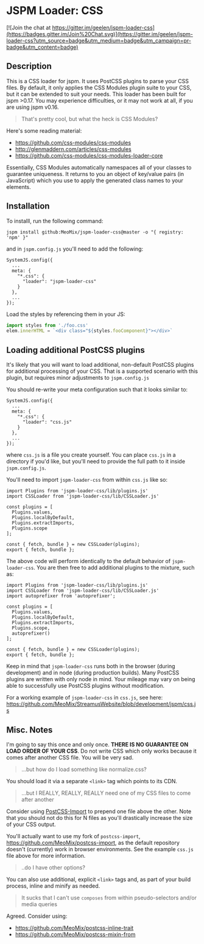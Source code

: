 # JSPM Loader: CSS

[![Join the chat at https://gitter.im/geelen/jspm-loader-css](https://badges.gitter.im/Join%20Chat.svg)](https://gitter.im/geelen/jspm-loader-css?utm_source=badge&utm_medium=badge&utm_campaign=pr-badge&utm_content=badge)

## Description

This is a CSS loader for jspm. It uses PostCSS plugins to parse your CSS files. By default, it only applies the CSS Modules plugin suite to your CSS, but it can be extended to suit your needs.
This loader has been built for jspm >0.17. You may experience difficulties, or it may not work at all, if you are using jspm v0.16.

> That's pretty cool, but what the heck is CSS Modules?

Here's some reading material:

- https://github.com/css-modules/css-modules
- http://glenmaddern.com/articles/css-modules
- https://github.com/css-modules/css-modules-loader-core

Essentially, CSS Modules automatically namespaces all of your classes to guarantee uniqueness. It returns to you an object of key/value pairs (in JavaScript) which you use to apply the generated class names to your elements.

## Installation

To installl, run the following command:

```
jspm install github:MeoMix/jspm-loader-css@master -o "{ registry: 'npm' }"
```

and in `jspm.config.js` you'll need to add the following:

```
SystemJS.config({
  ...
  meta: {
    "*.css": {
      "loader": "jspm-loader-css"
    }
  },
  ...
});
```

Load the styles by referencing them in your JS:

```js
import styles from './foo.css'
elem.innerHTML = `<div class="${styles.fooComponent}"></div>`
```


## Loading additional PostCSS plugins

It's likely that you will want to load additional, non-default PostCSS plugins for additional processing of your CSS. That is a supported scenario with this plugin, but requires minor adjustments to `jspm.config.js`

You should re-write your meta configuration such that it looks similar to:

```
SystemJS.config({
  ...
  meta: {
    "*.css": {
      "loader": "css.js"
    }
  },
  ...
});
```

where `css.js` is a file you create yourself. You can place `css.js` in a directory if you'd like, but you'll need to provide the full path to it inside `jspm.config.js`.

You'll need to import `jspm-loader-css` from within `css.js` like so:

```
import Plugins from 'jspm-loader-css/lib/plugins.js'
import CSSLoader from 'jspm-loader-css/lib/CSSLoader.js'

const plugins = [
  Plugins.values,
  Plugins.localByDefault,
  Plugins.extractImports,
  Plugins.scope
];

const { fetch, bundle } = new CSSLoader(plugins);
export { fetch, bundle };
```

The above code will perform identically to the default behavior of `jspm-loader-css`. You are then free to add additional plugins to the mixture, such as:

```
import Plugins from 'jspm-loader-css/lib/plugins.js'
import CSSLoader from 'jspm-loader-css/lib/CSSLoader.js'
import autoprefixer from 'autoprefixer';

const plugins = [
  Plugins.values,
  Plugins.localByDefault,
  Plugins.extractImports,
  Plugins.scope,
  autoprefixer()
];

const { fetch, bundle } = new CSSLoader(plugins);
export { fetch, bundle };
```

Keep in mind that `jspm-loader-css` runs both in the browser (during development) and in node (during production builds). Many PostCSS plugins are written with only node in mind. Your mileage may vary on being able to successfully use PostCSS plugins without modification.

For a working example of `jspm-loader-css` in `css.js`, see here: https://github.com/MeoMix/StreamusWebsite/blob/development/jspm/css.js

## Misc. Notes

I'm going to say this once and only once. **THERE IS NO GUARANTEE ON LOAD ORDER OF YOUR CSS**. Do not write CSS which only works because it comes after another CSS file. You will be very sad.

> ...but how do I load something like normalize.css?

You should load it via a separate `<link>` tag which points to its CDN.

> ...but I REALLY, REALLY, REALLY need one of my CSS files to come after another

Consider using [PostCSS-Import](https://github.com/postcss/postcss-import) to prepend one file above the other. Note that you should not do this for N files as you'll drastically increase the size of your CSS output.

You'll actually want to use my fork of `postcss-import`, https://github.com/MeoMix/postcss-import, as the default repository doesn't (currently) work in browser environments. See the example `css.js` file above for more information.

> ..do I have other options?

You can also use additional, explicit `<link>` tags and, as part of your build process, inline and minify as needed.

> It sucks that I can't use `composes` from within pseudo-selectors and/or media queries

Agreed. Consider using:

- https://github.com/MeoMix/postcss-inline-trait
- https://github.com/MeoMix/postcss-mixin-from
